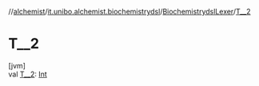 //[alchemist](../../../index.md)/[it.unibo.alchemist.biochemistrydsl](../index.md)/[BiochemistrydslLexer](index.md)/[T__2](-t__2.md)

# T__2

[jvm]\
val [T__2](-t__2.md): [Int](https://kotlinlang.org/api/latest/jvm/stdlib/kotlin/-int/index.html)
